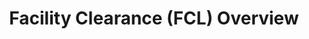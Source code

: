 ---
title: Facility Clearance (FCL) Overview
year:
description: A resource for the steps needed to obtain and maintain and FCL once the DCSA determines there is a need for access to classified information.
external_url: www.dcsa.mil/mc/isd/fc/
content_tags:
type: link
filters: cybersecurity na-branded-offering na-audience
---